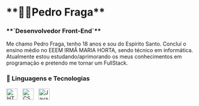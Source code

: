 <h1>**🧑‍💻Pedro Fraga**</h1>

<h3>**`Desenvolvedor Front-End`**</h3>

Me chamo Pedro Fraga, tenho 18 anos e sou do Espirito Santo. Concluí o ensino médio no EEEM IRMÃ MARIA HORTA, sendo técnico em informática. Atualmente estou estudando/aprimorando os meus conhecimentos em programação e pretendo me tornar um FullStack. 

### 🤖 Linguagens e Tecnologias

<img 
    align="left" 
    alt="HTML"
    title="HTML" 
    width="30px" 
    style="padding-right: 10px;" 
    src="https://cdn.jsdelivr.net/gh/devicons/devicon@latest/icons/html5/html5-original.svg" 
/>

<img 
    align="left" 
    alt="CSS" 
    title="CSS"
    width="30px" 
    style="padding-right: 10px;" 
    src="https://cdn.jsdelivr.net/gh/devicons/devicon@latest/icons/css3/css3-original.svg" 
/>

<img 
    align="left" 
    alt="JavaScript" 
    title="JavaScript"
    width="30px" 
    style="padding-right: 10px;" 
    src="https://cdn.jsdelivr.net/gh/devicons/devicon@latest/icons/javascript/javascript-original.svg" 
/>

<br/>
<br/>
</div>


